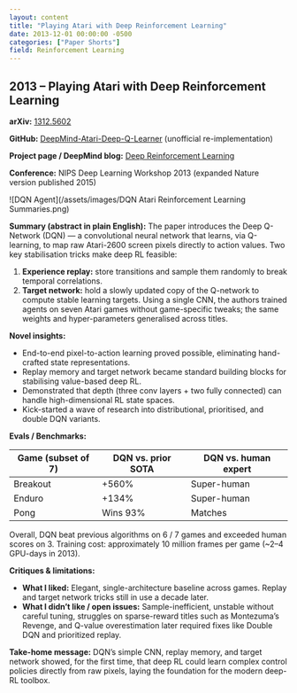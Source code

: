 ```yaml
---
layout: content
title: "Playing Atari with Deep Reinforcement Learning"
date: 2013-12-01 00:00:00 -0500
categories: ["Paper Shorts"]
field: Reinforcement Learning
---
```


## 2013 – Playing Atari with Deep Reinforcement Learning

**arXiv:** [1312.5602](https://arxiv.org/abs/1312.5602)

**GitHub:** [DeepMind-Atari-Deep-Q-Learner](https://github.com/kuz/DeepMind-Atari-Deep-Q-Learner) (unofficial re-implementation)

**Project page / DeepMind blog:** [Deep Reinforcement Learning](https://deepmind.com/blog/deep-reinforcement-learning)

**Conference:** NIPS Deep Learning Workshop 2013 (expanded Nature version published 2015)

![DQN Agent](/assets/images/DQN Atari Reinforcement Learning Summaries.png)

**Summary (abstract in plain English):** The paper introduces the Deep Q-Network (DQN) — a convolutional neural network that learns, via Q-learning, to map raw Atari-2600 screen pixels directly to action values. Two key stabilisation tricks make deep RL feasible:
1. **Experience replay:** store transitions and sample them randomly to break temporal correlations.
2. **Target network:** hold a slowly updated copy of the Q-network to compute stable learning targets.
Using a single CNN, the authors trained agents on seven Atari games without game-specific tweaks; the same weights and hyper-parameters generalised across titles.

**Novel insights:**
- End-to-end pixel-to-action learning proved possible, eliminating hand-crafted state representations.
- Replay memory and target network became standard building blocks for stabilising value-based deep RL.
- Demonstrated that depth (three conv layers + two fully connected) can handle high-dimensional RL state spaces.
- Kick-started a wave of research into distributional, prioritised, and double DQN variants.

**Evals / Benchmarks:**

| Game (subset of 7) | DQN vs. prior SOTA | DQN vs. human expert |
| ------------------ | ------------------ | -------------------- |
| Breakout | +560% | Super-human |
| Enduro | +134% | Super-human |
| Pong | Wins 93% | Matches |

Overall, DQN beat previous algorithms on 6 / 7 games and exceeded human scores on 3. Training cost: approximately 10 million frames per game (~2–4 GPU-days in 2013).

**Critiques & limitations:**
- **What I liked:** Elegant, single-architecture baseline across games. Replay and target network tricks still in use a decade later.
- **What I didn’t like / open issues:** Sample-inefficient, unstable without careful tuning, struggles on sparse-reward titles such as Montezuma’s Revenge, and Q-value overestimation later required fixes like Double DQN and prioritized replay.

**Take-home message:** DQN’s simple CNN, replay memory, and target network showed, for the first time, that deep RL could learn complex control policies directly from raw pixels, laying the foundation for the modern deep-RL toolbox.
